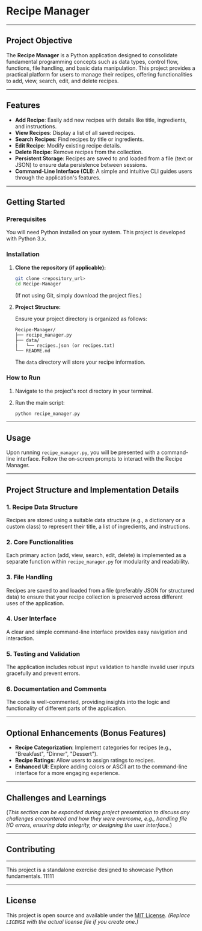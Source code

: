 # Recipe Manager

---

## Project Objective

The **Recipe Manager** is a Python application designed to consolidate fundamental programming concepts such as data types, control flow, functions, file handling, and basic data manipulation. This project provides a practical platform for users to manage their recipes, offering functionalities to add, view, search, edit, and delete recipes.

---

## Features

* **Add Recipe**: Easily add new recipes with details like title, ingredients, and instructions.
* **View Recipes**: Display a list of all saved recipes.
* **Search Recipes**: Find recipes by title or ingredients.
* **Edit Recipe**: Modify existing recipe details.
* **Delete Recipe**: Remove recipes from the collection.
* **Persistent Storage**: Recipes are saved to and loaded from a file (text or JSON) to ensure data persistence between sessions.
* **Command-Line Interface (CLI)**: A simple and intuitive CLI guides users through the application's features.

---

## Getting Started

### Prerequisites

You will need Python installed on your system. This project is developed with Python 3.x.

### Installation

1. **Clone the repository (if applicable):**

    ```bash
    git clone <repository_url>
    cd Recipe-Manager
    ```

    (If not using Git, simply download the project files.)

2. **Project Structure:**

    Ensure your project directory is organized as follows:

    ```text
    Recipe-Manager/
    ├── recipe_manager.py
    ├── data/
    |   └── recipes.json (or recipes.txt)
    └── README.md
    ```

    The `data` directory will store your recipe information.

### How to Run

1. Navigate to the project's root directory in your terminal.
2. Run the main script:

    ```bash
    python recipe_manager.py
    ```

---

## Usage

Upon running `recipe_manager.py`, you will be presented with a command-line interface. Follow the on-screen prompts to interact with the Recipe Manager.

---

## Project Structure and Implementation Details

### 1. Recipe Data Structure

Recipes are stored using a suitable data structure (e.g., a dictionary or a custom class) to represent their title, a list of ingredients, and instructions.

### 2. Core Functionalities

Each primary action (add, view, search, edit, delete) is implemented as a separate function within `recipe_manager.py` for modularity and readability.

### 3. File Handling

Recipes are saved to and loaded from a file (preferably JSON for structured data) to ensure that your recipe collection is preserved across different uses of the application.

### 4. User Interface

A clear and simple command-line interface provides easy navigation and interaction.

### 5. Testing and Validation

The application includes robust input validation to handle invalid user inputs gracefully and prevent errors.

### 6. Documentation and Comments

The code is well-commented, providing insights into the logic and functionality of different parts of the application.

---

## Optional Enhancements (Bonus Features)

* **Recipe Categorization**: Implement categories for recipes (e.g., "Breakfast", "Dinner", "Dessert").
* **Recipe Ratings**: Allow users to assign ratings to recipes.
* **Enhanced UI**: Explore adding colors or ASCII art to the command-line interface for a more engaging experience.

---

## Challenges and Learnings

(*This section can be expanded during project presentation to discuss any challenges encountered and how they were overcome, e.g., handling file I/O errors, ensuring data integrity, or designing the user interface.*)

---

## Contributing

---

This project is a standalone exercise designed to showcase Python fundamentals.
11111

---

## License

This project is open source and available under the [MIT License](LICENSE). *(Replace `LICENSE` with the actual license file if you create one.)*
